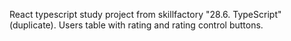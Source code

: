 React typescript study project from skillfactory "28.6. TypeScript" (duplicate). Users table with rating and rating control buttons.